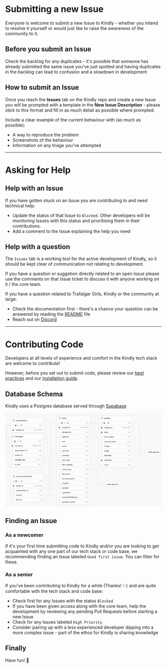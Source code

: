# Submitting a new Issue

Everyone is welcome to submit a new Issue to Kindly - whether you intend to resolve it yourself or would just like to raise the awareness of the community to it.

## Before you submit an Issue

Check the backlog for any duplicates - it's possible that someone has already submitted the same issue you've just spotted and having duplicates in the backlog can lead to confusion and a slowdown in development

## How to submit an Issue

Once you reach the **Issues** tab on the Kindly repo and create a new Issue you will be prompted with a template in the **New Issue Description** - please stick to this format and fill in as much detail as possible where prompted.

Include a clear example of the current behaviour with (as much as possible):

- A way to reproduce the problem
- Screenshots of the behaviour
- Information on any triage you've attempted

<hr>

# Asking for Help

## Help with an Issue

If you have gotten stuck on an Issue you are contributing to and need technical help:

- Update the status of that Issue to `Blocked`. Other developers will be monitoring Issues with this status and prioritising them in their contributions.
- Add a comment to the Issue explaining the help you need

## Help with a question

The `Issues` tab is a working tool for the active development of Kindly, so it should be kept clear of communication not relating to development.

If you have a question or suggetion directly related to an open Issue please use the comments on that Issue ticket to discuss it with anyone working on it / the core team.

If you have a question related to Trafalgar Girls, Kindly or the community at large:

- Check the documentation first - there's a chance your question can be answered by reading the [README](../README.md) file
- Reach out on [Discord](https://discord.gg/Chkx4GeZ)

<hr>

# Contributing Code

Developers at all levels of experience and comfort in the Kindly tech stack are welcome to contribute!

However, before you set out to submit code, please review our [best practices](./BEST_PRACTICE.md) and our [installation guide](./BEFORE_YOUR_FIRST_ISSUE.md).

## Database Schema

Kindly uses a Postgres database served through [Supabase](https://supabase.com)

![Kindly database schema](./documentation_images/schema.png)

## Finding an Issue

### As a newcomer

If it's your first time submitting code to Kindly and/or you are looking to get acquainted with any one part of our tech stack or code base, we recommending finding an Issue labeled `Good first issue`. You can filter for these.

### As a senior

If you've been contributing to Kindly for a while (Thanks! ✨) and are quite comfortable with the tech stack and code base:

- Check first for any Issues with the status `Blocked`
- If you have been given access along with the core team, help the development by reviewing any pending Pull Requests before starting a new Issue
- Check for any Issues labeled `High Priority`
- Consider pairing up with a less experienced developer dipping into a more complex issue - part of the ethos for Kindly is sharing knowledge

## Finally

Have fun! 🎡
